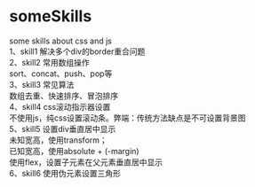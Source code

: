 # someSkills
some skills about css and js<br/>
1、skill1  解决多个div的border重合问题<br>
2、skill2  常用数组操作<br/>
    sort、concat、push、pop等<br>
3、skill3  常见算法<br/>
    数组去重、快速排序、冒泡排序<br>
4、skill4  css滚动指示器设置<br>
    不使用js，纯css设置滚动条。弊端：传统方法缺点是不可设置背景图<br>
5、skill5  设置div垂直居中显示<br>
    未知宽高，使用transform；<br>
    已知宽高，使用absolute + (-margin)<br>
    使用flex，设置子元素在父元素垂直居中显示<br>
6、skill6  使用伪元素设置三角形<br>
